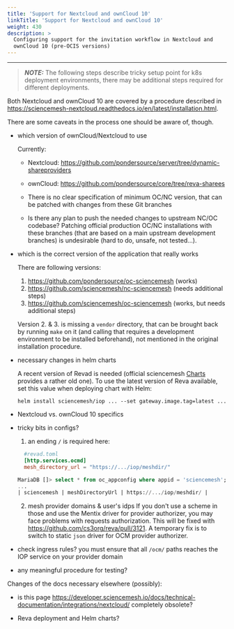 ```yaml
---
title: 'Support for Nextcloud and ownCloud 10'
linkTitle: 'Support for Nextcloud and ownCloud 10'
weight: 430
description: >
  Configuring support for the invitation workflow in Nextcloud and
  ownCloud 10 (pre-OCIS versions)
---
```


---

> **_NOTE:_** The following steps describe tricky setup point for k8s deployment environments, there may be additional steps required for different deployments.

Both Nextcloud and ownCloud 10 are covered by a procedure described in
<https://sciencemesh-nextcloud.readthedocs.io/en/latest/installation.html>.

There are some caveats in the process one should be aware of, though.

- which version of ownCloud/Nextcloud to use

  Currently:

  - Nextcloud: <https://github.com/pondersource/server/tree/dynamic-shareproviders>
  - ownCloud:
    <https://github.com/pondersource/core/tree/reva-sharees>

  - There is no clear specification of minimum OC/NC version, that can be patched with changes from these Git branches
  - Is there any plan to push the needed changes to upstream NC/OC codebase? Patching official production OC/NC installations with these branches (that are based on a main upstream development branches) is undesirable (hard to do, unsafe, not tested...).

- which is the correct version of the application that really works

  There are following versions:

  1. <https://github.com/pondersource/oc-sciencemesh> (works)
  2. <https://github.com/sciencemesh/nc-sciencemesh> (needs additional steps)
  3. <https://github.com/sciencemesh/oc-sciencemesh> (works, but needs additional steps)

  Version 2. & 3. is missing a `vendor` directory, that can be brought back by running `make` on it (and calling that requires a development environment to be installed beforehand), not mentioned in the original installation procedure.

- necessary changes in helm charts

  A recent version of Revad is needed (official sciencemesh [Charts](https://github.com/sciencemesh/charts/blob/master/iop/Chart.yaml#L41) provides a rather old one). To use the latest version of Reva available, set this value when deploying chart with Helm:

  ```shell
  helm install sciencemesh/iop ... --set gateway.image.tag=latest ...
  ```

- Nextcloud vs. ownCloud 10 specifics

- tricky bits in configs?

  1. an ending `/` is required here:

  ```toml
    #revad.toml
    [http.services.ocmd]
    mesh_directory_url = "https://.../iop/meshdir/"
  ```

  ```sql
  MariaDB []> select * from oc_appconfig where appid = 'sciencemesh';
  ...
  | sciencemesh | meshDirectoryUrl | https://.../iop/meshdir/ |
  ```

  2. mesh provider domains & user's idps
     If you don't use a scheme in those and use the Mentix driver for provider authorizer, you may face problems with requests authorization. This will be fixed with <https://github.com/cs3org/reva/pull/3121>. A temporary fix is to switch to static `json` driver for OCM provider authorizer.

- check ingress rules?
  you must ensure that all `/ocm/` paths reaches the IOP service on your provider domain

- any meaningful procedure for testing?

Changes of the docs necessary elsewhere (possibly):

- is this page <https://developer.sciencemesh.io/docs/technical-documentation/integrations/nextcloud/> completely obsolete?

- Reva deployment and Helm charts?

```

```
